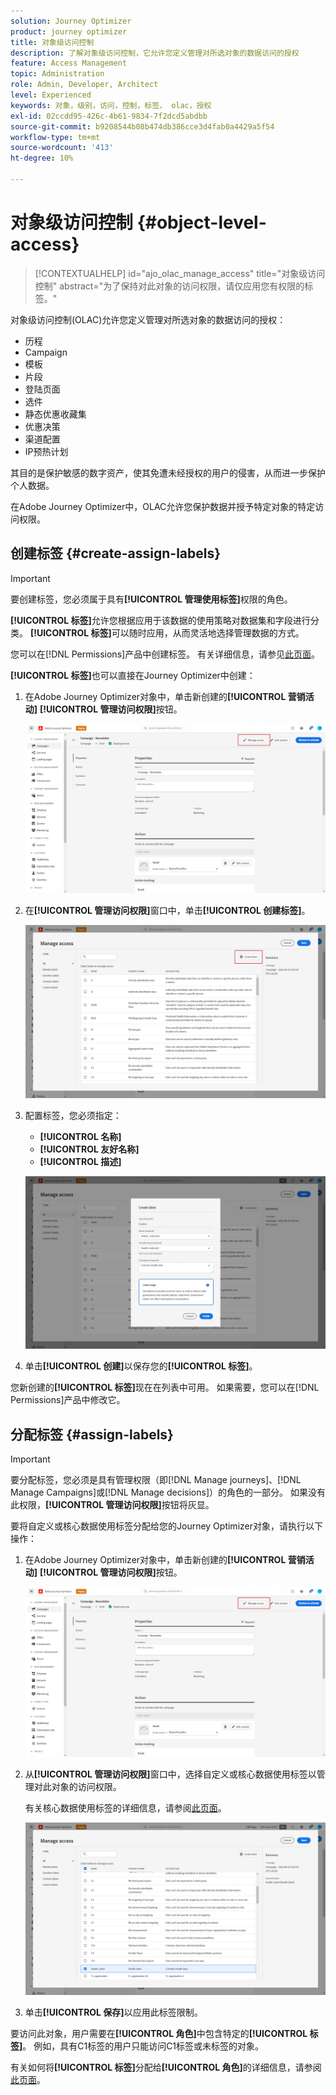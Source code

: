 ```yaml
---
solution: Journey Optimizer
product: journey optimizer
title: 对象级访问控制
description: 了解对象级访问控制，它允许您定义管理对所选对象的数据访问的授权
feature: Access Management
topic: Administration
role: Admin, Developer, Architect
level: Experienced
keywords: 对象，级别，访问，控制，标签， olac，授权
exl-id: 02ccdd95-426c-4b61-9834-7f2dcd5abdbb
source-git-commit: b9208544b08b474db386cce3d4fab0a4429a5f54
workflow-type: tm+mt
source-wordcount: '413'
ht-degree: 10%

---
```


# 对象级访问控制 {#object-level-access}

>[!CONTEXTUALHELP]
>id="ajo_olac_manage_access"
>title="对象级访问控制"
>abstract="为了保持对此对象的访问权限，请仅应用您有权限的标签。"

对象级访问控制(OLAC)允许您定义管理对所选对象的数据访问的授权：

* 历程
* Campaign
* 模板
* 片段
* 登陆页面
* 选件
* 静态优惠收藏集
* 优惠决策
* 渠道配置
* IP预热计划

其目的是保护敏感的数字资产，使其免遭未经授权的用户的侵害，从而进一步保护个人数据。

在Adobe Journey Optimizer中，OLAC允许您保护数据并授予特定对象的特定访问权限。

## 创建标签 {#create-assign-labels}

>[!IMPORTANT]
>
>要创建标签，您必须属于具有&#x200B;**[!UICONTROL 管理使用标签]**&#x200B;权限的角色。

**[!UICONTROL 标签]**&#x200B;允许您根据应用于该数据的使用策略对数据集和字段进行分类。 **[!UICONTROL 标签]**&#x200B;可以随时应用，从而灵活地选择管理数据的方式。

您可以在[!DNL Permissions]产品中创建标签。 有关详细信息，请参见[此页面](https://experienceleague.adobe.com/docs/experience-platform/access-control/abac/permissions-ui/labels.html)。

**[!UICONTROL 标签]**&#x200B;也可以直接在Journey Optimizer中创建：

1. 在Adobe Journey Optimizer对象中，单击新创建的&#x200B;**[!UICONTROL 营销活动]** **[!UICONTROL 管理访问权限]**&#x200B;按钮。

   ![](assets/olac_1.png)

1. 在&#x200B;**[!UICONTROL 管理访问权限]**&#x200B;窗口中，单击&#x200B;**[!UICONTROL 创建标签]**。

   ![](assets/olac_2.png)

1. 配置标签，您必须指定：
   * **[!UICONTROL 名称]**
   * **[!UICONTROL 友好名称]**
   * **[!UICONTROL 描述]**

   ![](assets/olac_3.png)

1. 单击&#x200B;**[!UICONTROL 创建]**&#x200B;以保存您的&#x200B;**[!UICONTROL 标签]**。

您新创建的&#x200B;**[!UICONTROL 标签]**&#x200B;现在在列表中可用。 如果需要，您可以在[!DNL Permissions]产品中修改它。

## 分配标签 {#assign-labels}

>[!IMPORTANT]
>
>要分配标签，您必须是具有管理权限（即[!DNL Manage journeys]、[!DNL Manage Campaigns]或[!DNL Manage decisions]）的角色的一部分。 如果没有此权限，**[!UICONTROL 管理访问权限]**&#x200B;按钮将灰显。

要将自定义或核心数据使用标签分配给您的Journey Optimizer对象，请执行以下操作：

1. 在Adobe Journey Optimizer对象中，单击新创建的&#x200B;**[!UICONTROL 营销活动]** **[!UICONTROL 管理访问权限]**&#x200B;按钮。

   ![](assets/olac_1.png)

1. 从&#x200B;**[!UICONTROL 管理访问权限]**&#x200B;窗口中，选择自定义或核心数据使用标签以管理对此对象的访问权限。

   有关核心数据使用标签的详细信息，请参阅[此页面](https://experienceleague.adobe.com/docs/experience-platform/data-governance/labels/reference.html)。

   ![](assets/olac_4.png)

1. 单击&#x200B;**[!UICONTROL 保存]**&#x200B;以应用此标签限制。

要访问此对象，用户需要在&#x200B;**[!UICONTROL 角色]**&#x200B;中包含特定的&#x200B;**[!UICONTROL 标签]**。
例如，具有C1标签的用户只能访问C1标签或未标签的对象。

有关如何将&#x200B;**[!UICONTROL 标签]**&#x200B;分配给&#x200B;**[!UICONTROL 角色]**&#x200B;的详细信息，请参阅[此页面](https://experienceleague.adobe.com/docs/experience-platform/access-control/abac/permissions-ui/permissions.html#manage-labels-for-a-role)。